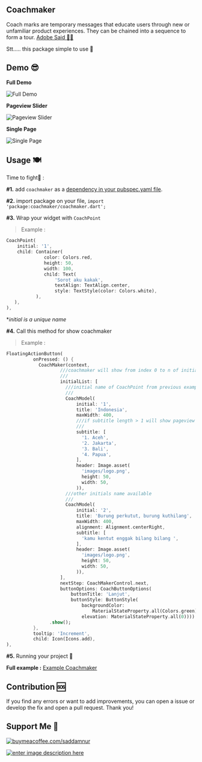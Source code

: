 ## Coachmaker
Coach marks are temporary messages that educate users through new or unfamiliar product experiences. They can be chained into a sequence to form a tour. 
<a href="https://spectrum.adobe.com/page/coach-mark/"> Adobe Said  </a>  [👨‍🎓](https://emojipedia.org/man-student/)

Stt..... this package simple to use 🤫

## Demo 😎
**Full Demo**<p>
![Full Demo](https://media.giphy.com/media/WIURSHVcoKGV8YWR1w/giphy.gif)

**Pageview Slider**<p>
![Pageview Slider](https://media.giphy.com/media/0UcTUY865F0Rxk73Va/giphy.gif)

**Single Page**<p>
![Single Page](https://media.giphy.com/media/Ve85kqYGuRAdlcJ8AF/giphy.gif)

## Usage 🍽️

Time to fight🥊 : 

**#1.** add  `coachmaker`  as a  [dependency in your pubspec.yaml file](https://flutter.io/platform-plugins/).

**#2.** import package on your file, `import  'package:coachmaker/coachmaker.dart';` 

**#3.** Wrap your widget with `CoachPoint` 

> Example :
> 
```dart
CoachPoint(
	initial: '1',
	child: Container(
	          color: Colors.red,
              height: 50,
              width: 100,
              child: Text(
                  'Sorot aku kakak',
                  textAlign: TextAlign.center,
                  style: TextStyle(color: Colors.white),
           ),
   ),
),
```
**initial is a unique name*

**#4.** Call this method for show coachmaker

> Example :
> 
```dart
FloatingActionButton(
          onPressed: () {
            CoachMaker(context,
			        ///coachmaker will show from index 0 to n of initialList
			        ///
                    initialList: [
                      ///initial name of CoachPoint from previous example ☝️ (inital: '1') 
                      ///
                      CoachModel(
                          initial: '1',
                          title: 'Indonesia',
                          maxWidth: 400,
                          ///if subtitle length > 1 will show pageview slider
                          ///
                          subtitle: [
                            '1. Aceh',
                            '2. Jakarta',
                            '3. Bali',
                            '4. Papua',
                          ],
                          header: Image.asset(
                            'images/logo.png',
                            height: 50,
                            width: 50,
                          )),
                      ///other initials name available
                      ///
                      CoachModel(
                          initial: '2',
                          title: 'Burung perkutut, burung kuthilang',
                          maxWidth: 400,
                          alignment: Alignment.centerRight,
                          subtitle: [
                            'kamu kentut enggak bilang bilang ',
                          ],
                          header: Image.asset(
                            'images/logo.png',
                            height: 50,
                            width: 50,
                          )),
                    ],
                    nextStep: CoachMakerControl.next,
                    buttonOptions: CoachButtonOptions(
                        buttonTitle: 'Lanjut',
                        buttonStyle: ButtonStyle(
                            backgroundColor:
                                MaterialStateProperty.all(Colors.green),
                            elevation: MaterialStateProperty.all(0))))
                .show();
          },
          tooltip: 'Increment',
          child: Icon(Icons.add),
),
```
**#5.** Running your project 🚗


**Full example :**  [Example Coachmaker](https://github.com/muhammadsaddamnur/coachmaker/tree/main/example)

## Contribution 🆘
If you find any errors or want to add improvements, you can open a issue or develop the fix and open a pull request. Thank you!

## Support Me 🙏
<a href="https://www.buymeacoffee.com/saddamnur">![buymeacoffee.com/saddamnur](https://www.buymeacoffee.com/assets/img/guidelines/download-assets-sm-1.svg)</a>

<a href="https://saweria.co/saddamnur">![enter image description here](https://raw.githubusercontent.com/muhammadsaddamnur/float_bubble/main/saweria.png)</a>
